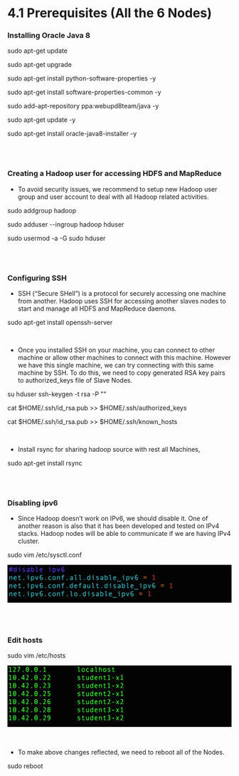 # 4.1 Prerequisites (All the 6 Nodes)

### Installing Oracle Java 8

sudo apt-get update

sudo apt-get upgrade

sudo apt-get install python-software-properties -y

sudo apt-get install software-properties-common -y

sudo add-apt-repository ppa:webupd8team/java -y

sudo apt-get update -y

sudo apt-get install oracle-java8-installer -y


<br/>
<br/>

### Creating a Hadoop user for accessing HDFS and MapReduce

* To avoid security issues, we recommend to setup new Hadoop user group and user account to deal with all Hadoop related activities.

sudo addgroup hadoop

sudo adduser --ingroup hadoop hduser

sudo usermod -a -G sudo hduser

<br/>

<br/>

### Configuring SSH
* SSH (“Secure SHell”) is a protocol for securely accessing one machine from another. Hadoop uses SSH for accessing another slaves nodes to start and manage all HDFS and MapReduce daemons.

sudo apt-get install openssh-server

<br/>

* Once you installed SSH on your machine, you can connect to other machine or allow other machines to connect with this machine. However we have this single machine, we can try connecting with this same machine by SSH. To do this, we need to copy generated RSA key pairs to authorized_keys file of Slave Nodes.


su hduser
ssh-keygen -t rsa -P ""

cat $HOME/.ssh/id_rsa.pub >> $HOME/.ssh/authorized_keys

cat $HOME/.ssh/id_rsa.pub >> $HOME/.ssh/known_hosts

<br/>

* Install rsync for sharing hadoop source with rest all Machines,

sudo apt-get install rsync


<br/>
<br/>

### Disabling ipv6
* Since Hadoop doesn’t work on IPv6, we should disable it. One of another reason is also that it has been developed and tested on IPv4 stacks. Hadoop nodes will be able to communicate if we are having IPv4 cluster.


sudo vim /etc/sysctl.conf

![](https://raw.githubusercontent.com/congqiyuan/tutorial/master/hadoop_cluster/2.png)


<br/>
<br/>

### Edit hosts
sudo vim /etc/hosts

![](https://raw.githubusercontent.com/congqiyuan/tutorial/master/hadoop_cluster/3.png)

<br/>

* To make above changes reflected, we need to reboot all of the Nodes.

sudo reboot


